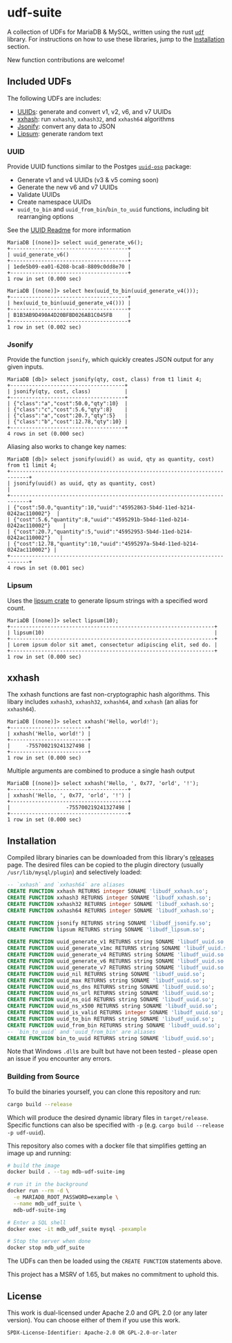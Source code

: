 # udf-suite

A collection of UDFs for MariaDB & MySQL, written using the rust [`udf`]
library. For instructions on how to use these libraries, jump to the
[Installation](#installation) section.

New function contributions are welcome!

[`udf`]: http://docs.rs/udf

## Included UDFs

The following UDFs are includes:

- [UUIDs](#uuid): generate and convert v1, v2, v6, and v7 UUIDs
- [xxhash](#xxhash): run `xxhash3`, `xxhash32`, and `xxhash64` algorithms
- [Jsonify](#jsonify): convert any data to JSON
- [Lipsum](#lipsum): generate random text

### UUID

Provide UUID functions similar to the Postges [`uuid-osp`] package:

- Generate v1 and v4 UUIDs (v3 & v5 coming soon)
- Generate the new v6 and v7 UUIDs
- Validate UUIDs
- Create namespace UUIDs
- `uuid_to_bin` and `uuid_from_bin`/`bin_to_uuid` functions, including bit
  rearranging options

See the [UUID Readme](/udf-uuid/README.md) for more information

```text
MariaDB [(none)]> select uuid_generate_v6();
+--------------------------------------+
| uuid_generate_v6()                   |
+--------------------------------------+
| 1ede5b09-ea01-6208-bca8-8809c0dd8e70 |
+--------------------------------------+
1 row in set (0.000 sec)

MariaDB [(none)]> select hex(uuid_to_bin(uuid_generate_v4()));
+--------------------------------------+
| hex(uuid_to_bin(uuid_generate_v4())) |
+--------------------------------------+
| B1B3AB9D490A4D20BFBD026AB1C045FB     |
+--------------------------------------+
1 row in set (0.002 sec)
```

[`uuid-osp`]: https://www.postgresql.org/docs/current/uuid-ossp.html

### Jsonify

Provide the function `jsonify`, which quickly creates JSON output for any given
inputs.

```text
MariaDB [db]> select jsonify(qty, cost, class) from t1 limit 4;
+-------------------------------------+
| jsonify(qty, cost, class)           |
+-------------------------------------+
| {"class":"a","cost":50.0,"qty":10}  |
| {"class":"c","cost":5.6,"qty":8}    |
| {"class":"a","cost":20.7,"qty":5}   |
| {"class":"b","cost":12.78,"qty":10} |
+-------------------------------------+
4 rows in set (0.000 sec)
```

Aliasing also works to change key names:

```text
MariaDB [db]> select jsonify(uuid() as uuid, qty as quantity, cost) from t1 limit 4;
+----------------------------------------------------------------------------+
| jsonify(uuid() as uuid, qty as quantity, cost)                             |
+----------------------------------------------------------------------------+
| {"cost":50.0,"quantity":10,"uuid":"45952863-5b4d-11ed-b214-0242ac110002"}  |
| {"cost":5.6,"quantity":8,"uuid":"4595291b-5b4d-11ed-b214-0242ac110002"}    |
| {"cost":20.7,"quantity":5,"uuid":"45952953-5b4d-11ed-b214-0242ac110002"}   |
| {"cost":12.78,"quantity":10,"uuid":"4595297a-5b4d-11ed-b214-0242ac110002"} |
+----------------------------------------------------------------------------+
4 rows in set (0.001 sec)
```


### Lipsum

Uses the [lipsum crate] to generate lipsum strings with a specified word count.


```text
MariaDB [(none)]> select lipsum(10);
+------------------------------------------------------------------+
| lipsum(10)                                                       |
+------------------------------------------------------------------+
| Lorem ipsum dolor sit amet, consectetur adipiscing elit, sed do. |
+------------------------------------------------------------------+
1 row in set (0.000 sec)
```

[lipsum crate]: https://docs.rs/lipsum/latest/lipsum/


## xxhash

The xxhash functions are fast non-cryptographic hash algorithms. This libary
includes `xxhash3`, `xxhash32`, `xxhash64`, and `xxhash` (an alias for
`xxhash64`).

```
MariaDB [(none)]> select xxhash('Hello, world!');
+-------------------------+
| xxhash('Hello, world!') |
+-------------------------+
|     -755700219241327498 |
+-------------------------+
1 row in set (0.000 sec)
```

Multiple arguments are combined to produce a single hash output

```
MariaDB [(none)]> select xxhash('Hello, ', 0x77, 'orld', '!');
+--------------------------------------+
| xxhash('Hello, ', 0x77, 'orld', '!') |
+--------------------------------------+
|                  -755700219241327498 |
+--------------------------------------+
1 row in set (0.000 sec)
```

## Installation

Compiled library binaries can be downloaded from this library's [releases] page.
The desired files can be copied to the plugin directory (usually
`/usr/lib/mysql/plugin`) and selectively loaded:

```sql
-- `xxhash` and `xxhash64` are aliases
CREATE FUNCTION xxhash RETURNS integer SONAME 'libudf_xxhash.so';
CREATE FUNCTION xxhash3 RETURNS integer SONAME 'libudf_xxhash.so';
CREATE FUNCTION xxhash32 RETURNS integer SONAME 'libudf_xxhash.so';
CREATE FUNCTION xxhash64 RETURNS integer SONAME 'libudf_xxhash.so';

CREATE FUNCTION jsonify RETURNS string SONAME 'libudf_jsonify.so';
CREATE FUNCTION lipsum RETURNS string SONAME 'libudf_lipsum.so';

CREATE FUNCTION uuid_generate_v1 RETURNS string SONAME 'libudf_uuid.so';
CREATE FUNCTION uuid_generate_v1mc RETURNS string SONAME 'libudf_uuid.so';
CREATE FUNCTION uuid_generate_v4 RETURNS string SONAME 'libudf_uuid.so';
CREATE FUNCTION uuid_generate_v6 RETURNS string SONAME 'libudf_uuid.so';
CREATE FUNCTION uuid_generate_v7 RETURNS string SONAME 'libudf_uuid.so';
CREATE FUNCTION uuid_nil RETURNS string SONAME 'libudf_uuid.so';
CREATE FUNCTION uuid_max RETURNS string SONAME 'libudf_uuid.so';
CREATE FUNCTION uuid_ns_dns RETURNS string SONAME 'libudf_uuid.so';
CREATE FUNCTION uuid_ns_url RETURNS string SONAME 'libudf_uuid.so';
CREATE FUNCTION uuid_ns_oid RETURNS string SONAME 'libudf_uuid.so';
CREATE FUNCTION uuid_ns_x500 RETURNS string SONAME 'libudf_uuid.so';
CREATE FUNCTION uuid_is_valid RETURNS integer SONAME 'libudf_uuid.so';
CREATE FUNCTION uuid_to_bin RETURNS string SONAME 'libudf_uuid.so';
CREATE FUNCTION uuid_from_bin RETURNS string SONAME 'libudf_uuid.so';
-- `bin_to_uuid` and 'uuid_from_bin' are aliases
CREATE FUNCTION bin_to_uuid RETURNS string SONAME 'libudf_uuid.so';
```

Note that Windows `.dll`s are built but have not been tested - please open an
issue if you encounter any errors.

[releases]: https://github.com/pluots/udf-suite/releases


### Building from Source

To build the binaries yourself, you can clone this repository and run:

```sh
cargo build --release
```

Which will produce the desired dynamic library files in `target/release`.
Specific functions can also be specified with `-p` (e.g.
`cargo build --release -p udf-uuid`).

This repository also comes with a docker file that simplifies getting an image
up and running:

```sh
# build the image
docker build . --tag mdb-udf-suite-img

# run it in the background
docker run --rm -d \
  -e MARIADB_ROOT_PASSWORD=example \
  --name mdb_udf_suite \
  mdb-udf-suite-img

# Enter a SQL shell
docker exec -it mdb_udf_suite mysql -pexample

# Stop the server when done
docker stop mdb_udf_suite
```

The UDFs can then be loaded using the `CREATE FUNCTION` statements above.

This project has a MSRV of 1.65, but makes no commitment to uphold this.


## License

This work is dual-licensed under Apache 2.0 and GPL 2.0 (or any later version).
You can choose either of them if you use this work.

`SPDX-License-Identifier: Apache-2.0 OR GPL-2.0-or-later`

